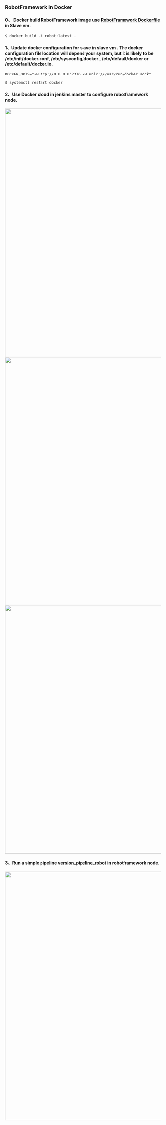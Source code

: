 ### RobotFramework in Docker

#### 0、 Docker build RobotFramework image use [RobotFramework Dockerfile] in Slave vm.

```
$ docker build -t robot:latest .
```

#### 1、Update docker configuration for slave in slave vm . The docker configuration file location will depend your system, but it is likely to be /etc/init/docker.conf, /etc/sysconfig/docker , /etc/default/docker or /etc/default/docker.io.

```
DOCKER_OPTS="-H tcp://0.0.0.0:2376 -H unix:///var/run/docker.sock"
```
```
$ systemctl restart docker
```

#### 2、Use Docker cloud in jenkins master to configure robotframework node.

<img src="https://github.com/zbbkeepgoing/containerization/blob/master/Imgs/jenkins09.jpg" width="800" >
<img src="https://github.com/zbbkeepgoing/containerization/blob/master/Imgs/jenkins10.jpg" width="800" >
<img src="https://github.com/zbbkeepgoing/containerization/blob/master/Imgs/jenkins11.jpg" width="800" >

#### 3、Run a simple pipeline [version_pipeline_robot] in robotframework node. 

<img src="https://github.com/zbbkeepgoing/containerization/blob/master/Imgs/jenkins11.jpg" width="800" >





[RobotFramework Dockerfile]:https://github.com/zbbkeepgoing/containerization/blob/master/RobotFramework/Dockerfile
[version_pipeline_robot]:https://github.com/zbbkeepgoing/containerization/blob/master/RobotFramework/version_pipeline_robot
